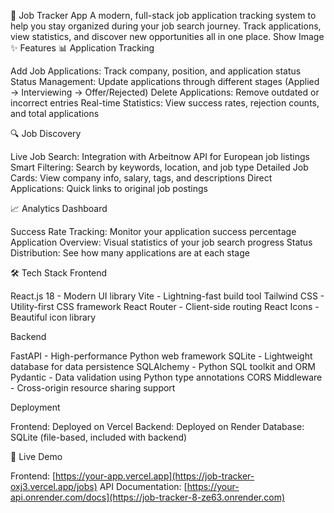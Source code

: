 🎯 Job Tracker App
A modern, full-stack job application tracking system to help you stay organized during your job search journey. Track applications, view statistics, and discover new opportunities all in one place.
Show Image
✨ Features
📊 Application Tracking

Add Job Applications: Track company, position, and application status
Status Management: Update applications through different stages (Applied → Interviewing → Offer/Rejected)
Delete Applications: Remove outdated or incorrect entries
Real-time Statistics: View success rates, rejection counts, and total applications

🔍 Job Discovery

Live Job Search: Integration with Arbeitnow API for European job listings
Smart Filtering: Search by keywords, location, and job type
Detailed Job Cards: View company info, salary, tags, and descriptions
Direct Applications: Quick links to original job postings

📈 Analytics Dashboard

Success Rate Tracking: Monitor your application success percentage
Application Overview: Visual statistics of your job search progress
Status Distribution: See how many applications are at each stage

🛠️ Tech Stack
Frontend

React.js 18 - Modern UI library
Vite - Lightning-fast build tool
Tailwind CSS - Utility-first CSS framework
React Router - Client-side routing
React Icons - Beautiful icon library

Backend

FastAPI - High-performance Python web framework
SQLite - Lightweight database for data persistence
SQLAlchemy - Python SQL toolkit and ORM
Pydantic - Data validation using Python type annotations
CORS Middleware - Cross-origin resource sharing support

Deployment

Frontend: Deployed on Vercel
Backend: Deployed on Render
Database: SQLite (file-based, included with backend)

🚀 Live Demo

Frontend: [https://your-app.vercel.app](https://job-tracker-oxj3.vercel.app/jobs)
API Documentation: [https://your-api.onrender.com/docs](https://job-tracker-8-ze63.onrender.com)
